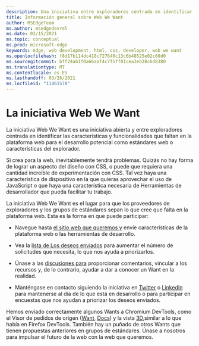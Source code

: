 ```yaml
---
description: Una iniciativa entre exploradores centrada en identificar las características y funcionalidades que faltan en la plataforma web para el desarrollo potencial como estándares web o características del explorador.
title: Información general sobre Web We Want
author: MSEdgeTeam
ms.author: msedgedevrel
ms.date: 03/15/2021
ms.topic: conceptual
ms.prod: microsoft-edge
keywords: edge, web development, html, css, developer, web we want
ms.openlocfilehash: f8d17b114dc418c727646c13c6b48525e02c60d0
ms.sourcegitcommit: bff24ab1f0a66aaf4c7f5ff81cea3eb28c6d8380
ms.translationtype: MT
ms.contentlocale: es-ES
ms.lasthandoff: 03/26/2021
ms.locfileid: "11461578"
---
```

# <a name="the-web-we-want-initiative"></a>La iniciativa Web We Want

La iniciativa Web We Want es una iniciativa abierta y entre exploradores centrada en identificar las características y funcionalidades que faltan en la plataforma web para el desarrollo potencial como estándares web o características del explorador.

Si crea para la web, inevitablemente tendrá problemas. Quizás no hay forma de lograr un aspecto del diseño con CSS, o puede que requiera una cantidad increíble de experimentación con CSS. Tal vez haya una característica de dispositivo en la que quieras aprovechar el uso de JavaScript o que haya una característica necesaria de Herramientas de desarrollador que pueda facilitar tu trabajo.

La iniciativa Web We Want es el lugar para que los proveedores de exploradores y los grupos de estándares sepan lo que cree que falta en la plataforma web. Esta es la forma en que puede participar:

*   Navegue hasta [el sitio web que queremos y][WebWeWant] envíe características de la plataforma web o las herramientas de desarrollo.

*   Vea la [lista de Los deseos enviados][WebWeWantWants] para aumentar el número de solicitudes que necesita, lo que nos ayuda a priorizarlos.

*   Únase a las [discusiones para][GithubWebWeWantDiscussions] proporcionar comentarios, vincular a los recursos y, de lo contrario, ayudar a dar a conocer un Want en la realidad.

*   Manténgase en contacto siguiendo la iniciativa en [Twitter][TwitterWebWeWant] o [LinkedIn][LinkedInWebWeWant] para mantenerse al día de lo que está en desarrollo o para participar en encuestas que nos ayudan a priorizar los deseos enviados.

Hemos enviado correctamente algunos Wants a Chromium DevTools, como el Visor de pedidos de origen \([Want][WebWeWantWants64], [Docs][DevtoolsExperimentalFeaturesIndexSourceOrderViewer]\) y la vista [3D,][Devtools3DViewIndex]similar a lo que había en Firefox DevTools. También hay un puñado de otros Wants que tienen propuestas anteriores en grupos de estándares. Únase a nosotros para impulsar el futuro de la web con la web que queremos.

<!-- links -->  

[Devtools3DViewIndex]: ../devtools-guide-chromium/3d-view/index.md "Vista 3D | Microsoft Docs"

[DevtoolsExperimentalFeaturesIndexSourceOrderViewer]: ../devtools-guide-chromium/experimental-features/index.md#source-order-viewer "Visor de pedidos de origen: características experimentales | Microsoft Docs"

[WebWeWant]: https://webwewant.fyi "La web que queremos"

[WebWeWantWants]: https://webwewant.fyi/wants "Lo que queremos | La web que queremos"

[GithubWebWeWantDiscussions]: https://github.com/WebWeWant/webwewant.fyi/discussions "Vamos a analizar la web que queremos | GitHub"

[TwitterWebWeWant]: https://twitter.com/webwewantfyi "La web que queremos | Twitter"

[LinkedInWebWeWant]: https://www.linkedin.com/company/the-web-we-want "La web que queremos | LinkedIn"

[WebWeWantWants64]: https://webwewant.fyi/wants/64 "Quiero un visor de pedidos de origen para el contenido reorganizado: ¿Qué queremos | La web que queremos"
